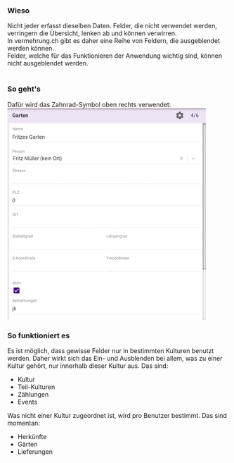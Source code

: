 ### Wieso

Nicht jeder erfasst dieselben Daten. Felder, die nicht verwendet werden, verringern die Übersicht, lenken ab und können verwirren.<br/>
In vermehrung.ch gibt es daher eine Reihe von Feldern, die ausgeblendet werden können.<br/>
Felder, welche für das Funktionieren der Anwendung wichtig sind, können nicht ausgeblendet werden.
<br/><br/>

### So geht's

Dafür wird das Zahnrad-Symbol oben rechts verwendet:<br/>
![Felder wählen](felderBlenden1.gif)<br/>

### So funktioniert es

Es ist möglich, dass gewisse Felder nur in bestimmten Kulturen benutzt werden. Daher wirkt sich das Ein- und Ausblenden bei allem, was zu einer Kultur gehört, nur innerhalb dieser Kultur aus. Das sind:

- Kultur
- Teil-Kulturen
- Zählungen
- Events

Was nicht einer Kultur zugeordnet ist, wird pro Benutzer bestimmt. Das sind momentan:

- Herkünfte
- Gärten
- Lieferungen

